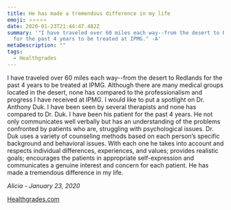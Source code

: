 ```yaml
---
title: He has made a tremendous difference in my life
emoji: ⭐⭐⭐⭐⭐
date: 2020-01-23T21:44:47.482Z
summary: '"I have traveled over 60 miles each way--from the desert to Redlands
  for the past 4 years to be treated at IPMG." -A'
metaDescription: ""
tags:
  - Healthgrades
---
```

I have traveled over 60 miles each way--from the desert to Redlands for the past 4 years to be treated at IPMG. Although there are many medical groups located in the desert, none has compared to the professionalism and progress I have received at IPMG. I would like to put a spotlight on Dr. Anthony Duk. I have been seen by several therapists and none has compared to Dr. Duk. I have been his patient for the past 4 years. He not only communicates well verbally but has an understanding of the problems confronted by patients who are, struggling with psychological issues. Dr. Duk uses a variety of counseling methods based on each person’s specific background and behavioral issues. With each one he takes into account and respects individual differences, experiences, and values; provides realistic goals; encourages the patients in appropriate self-expression and communicates a genuine interest and concern for each patient. He has made a tremendous difference in my life.

*Alicia - January 23, 2020*

[Healthgrades.com](https://www.healthgrades.com/physician/dr-anthony-duk-23s7g)
